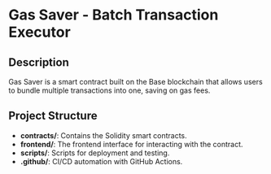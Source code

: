 # Gas Saver - Batch Transaction Executor

## Description
Gas Saver is a smart contract built on the Base blockchain that allows users to bundle multiple transactions into one, saving on gas fees.

## Project Structure
- **contracts/**: Contains the Solidity smart contracts.
- **frontend/**: The frontend interface for interacting with the contract.
- **scripts/**: Scripts for deployment and testing.
- **.github/**: CI/CD automation with GitHub Actions.
